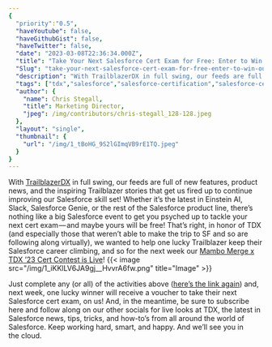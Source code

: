 ```yaml
---
{
  "priority":"0.5",
  "haveYoutube": false,
  "haveGithubGist": false,
  "haveTwitter": false,
  "date": "2023-03-08T22:36:34.000Z",
  "title": "Take Your Next Salesforce Cert Exam for Free: Enter to Win our TDX Contest!",
  "Slug": "take-your-next-salesforce-cert-exam-for-free-enter-to-win-our-tdx-contest",
  "description": "With TrailblazerDX in full swing, our feeds are full of new features, product news, and the inspiring Trailblazer stories that get us fired up to continue improving our Salesforce skill set!",
  "tags": ["tdx","salesforce","salesforce-certification","salesforce-certs","giveaway"],
  "author": {
    "name": Chris Stegall,
    "title": Marketing Director,
    "jpeg": /img/contributors/chris-stegall_128-128.jpeg
  },
  "layout": "single",
  "thumbnail": {
    "url": "/img/1_tBoHG_9S2lGImqVB9rE1TQ.jpeg"
  }
}
---
```

With [TrailblazerDX](https://www.salesforce.com/trailblazerdx) in full swing, our feeds are full of new features, product news, and the inspiring Trailblazer stories that get us fired up to continue improving our Salesforce skill set!
Whether it’s the latest in Einstein AI, Slack, Salesforce Genie, or the rest of the Salesforce product line, there’s nothing like a big Salesforce event to get you psyched up to tackle your next cert exam — and maybe yours will be free!
That’s right, in honor of TDX (and especially those that weren’t able to make the trip to SF and so are following along virtually), we wanted to help one lucky Trailblazer keep their Salesforce career climbing, and so for the next week our [Mambo Merge x TDX ’23 Cert Contest is Live](https://gleam.io/gYzqg/mambo-merge-x-tdx-23-giveaway)!
{{< image src="/img/1_iKKlLV6JA9gj__HvvrA6fw.png" title="Image" >}}

Just complete any (or all) of the activities above ([here’s the link again](https://gleam.io/gYzqg/mambo-merge-x-tdx-23-giveaway)) and, next week, one lucky winner will receive a voucher to take their next Salesforce cert exam, on us!
And, in the meantime, be sure to subscribe here and follow along on our other socials for live looks at TDX, the latest in Salesforce news, tips, tricks, and how-to’s from all around the world of Salesforce.
Keep working hard, smart, and happy.
And we’ll see you in the cloud.

